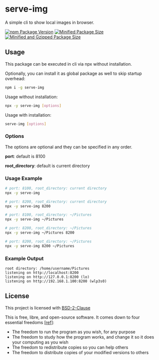 # serve-img

A simple cli to show local images in browser.

[![npm Package Version](https://img.shields.io/npm/v/serve-img)](https://www.npmjs.com/package/serve-img)
[![Minified Package Size](https://img.shields.io/bundlephobia/min/serve-img)](https://bundlephobia.com/package/serve-img)
[![Minified and Gzipped Package Size](https://img.shields.io/bundlephobia/minzip/serve-img)](https://bundlephobia.com/package/serve-img)

## Usage

This package can be executed in cli via npx without installation.

Optionally, you can install it as global package as well to skip startup overhead:

```bash
npm i -g serve-img
```

Usage without installation:

```bash
npx -y serve-img [options]
```

Usage with installation:

```bash
serve-img [options]
```

### Options

The options are optional and they can be specified in any order.

**port**: default is 8100

**root_directory**: default is current directory

### Usage Example

```bash
# port: 8100, root_directory: current directory
npx -y serve-img

# port: 8200, root_directory: current directory
npx -y serve-img 8200

# port: 8100, root_directory: ~/Pictures
npx -y serve-img ~/Pictures

# port: 8200, root_directory: ~/Pictures
npx -y serve-img ~/Pictures 8200

# port: 8200, root_directory: ~/Pictures
npx -y serve-img 8200 ~/Pictures
```

### Example Output

```
root directory: /home/username/Pictures
listening on http://localhost:8200
listening on http://127.0.0.1:8200 (lo)
listening on http://192.168.1.100:8200 (wlp3s0)
```

## License

This project is licensed with [BSD-2-Clause](./LICENSE)

This is free, libre, and open-source software. It comes down to four essential freedoms [[ref]](https://seirdy.one/2021/01/27/whatsapp-and-the-domestication-of-users.html#fnref:2):

- The freedom to run the program as you wish, for any purpose
- The freedom to study how the program works, and change it so it does your computing as you wish
- The freedom to redistribute copies so you can help others
- The freedom to distribute copies of your modified versions to others
